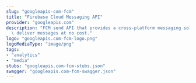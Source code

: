 ```yaml
---
slug: "googleapis-com-fcm"
title: "Firebase Cloud Messaging API"
provider: "googleapis.com"
description: "FCM send API that provides a cross-platform messaging solution to reliably\
  \ deliver messages at no cost."
logo: "googleapis.com-fcm-logo.png"
logoMediaType: "image/png"
tags:
- "analytics"
- "media"
stubs: "googleapis.com-fcm-stubs.json"
swagger: "googleapis.com-fcm-swagger.json"
---
```

